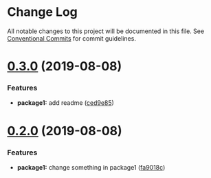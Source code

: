 # Change Log

All notable changes to this project will be documented in this file.
See [Conventional Commits](https://conventionalcommits.org) for commit guidelines.

# [0.3.0](https://github.com/lkuechler/github-package-registry-monorepo-test/compare/v0.2.0...v0.3.0) (2019-08-08)


### Features

* **package1:** add readme ([ced9e85](https://github.com/lkuechler/github-package-registry-monorepo-test/commit/ced9e85))





# [0.2.0](https://github.com/lkuechler/github-package-registry-monorepo-test/compare/v0.1.1...v0.2.0) (2019-08-08)


### Features

* **package1:** change something in package1 ([fa9018c](https://github.com/lkuechler/github-package-registry-monorepo-test/commit/fa9018c))
